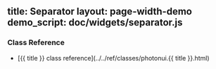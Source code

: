 title: Separator
layout: page-width-demo
demo_script: doc/widgets/separator.js
---

### Class Reference

* [{{ title }} class reference](../../ref/classes/photonui.{{ title }}.html)

